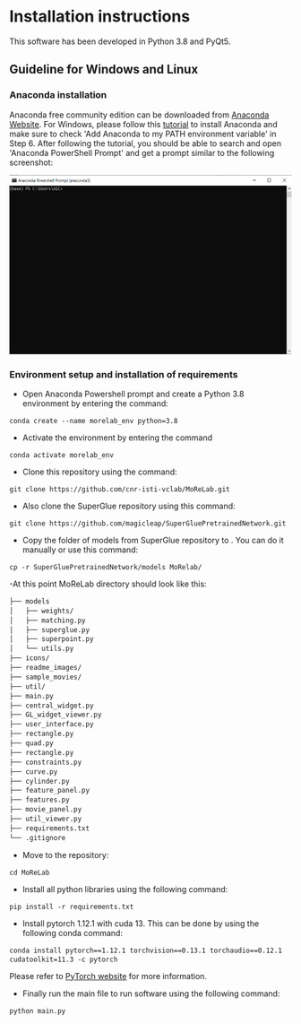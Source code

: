 # Installation instructions
This software has been developed in Python 3.8 and PyQt5.

## Guideline for Windows and Linux

### Anaconda installation
Anaconda free community edition can be downloaded from [Anaconda Website](https://www.anaconda.com/products/distribution). For Windows, please follow this [tutorial](https://www.datacamp.com/tutorial/installing-anaconda-windows) to install Anaconda and make sure to check 'Add Anaconda to my PATH environment variable' in Step 6. After following the tutorial, you should be able to search and open 'Anaconda PowerShell Prompt' and get a prompt similar to the following screenshot:
<p align="center">
  <img width="550" height="320" src="https://github.com/cnr-isti-vclab/MoReLab/blob/main/readme_images/prompt_screenshot.png">
</p>

### Environment setup and installation of requirements

- Open Anaconda Powershell prompt and create a Python 3.8 environment by entering the command:
~~~
conda create --name morelab_env python=3.8
~~~

- Activate the environment by entering the command
~~~
conda activate morelab_env
~~~

- Clone this repository using the command:
~~~
git clone https://github.com/cnr-isti-vclab/MoReLab.git
~~~

- Also clone the SuperGlue repository using this command:
~~~
git clone https://github.com/magicleap/SuperGluePretrainedNetwork.git
~~~

- Copy the folder of models from SuperGlue repository to . You can do it manually or use this command:
~~~
cp -r SuperGluePretrainedNetwork/models MoRelab/
~~~

-At this point MoReLab directory should look like this:
```bash
├── models
│   ├── weights/
│   ├── matching.py
│   ├── superglue.py
│   ├── superpoint.py
│   └── utils.py
├── icons/
├── readme_images/
├── sample_movies/
├── util/
├── main.py
├── central_widget.py
├── GL_widget_viewer.py
├── user_interface.py
├── rectangle.py
├── quad.py
├── rectangle.py
├── constraints.py
├── curve.py
├── cylinder.py
├── feature_panel.py
├── features.py
├── movie_panel.py
├── util_viewer.py
├── requirements.txt
└── .gitignore
```

- Move to the repository:
~~~
cd MoReLab
~~~

- Install all python libraries using the following command:
~~~
pip install -r requirements.txt
~~~

- Install pytorch 1.12.1 with cuda 13. This can be done by using the following conda command:
~~~
conda install pytorch==1.12.1 torchvision==0.13.1 torchaudio==0.12.1 cudatoolkit=11.3 -c pytorch
~~~
Please refer to [PyTorch website](https://pytorch.org/get-started/previous-versions/) for more information.


- Finally run the main file to run software using the following command:
~~~
python main.py
~~~
